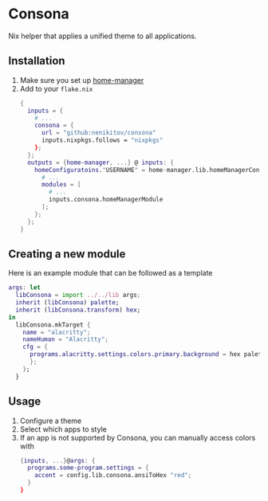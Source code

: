 # Consona

Nix helper that applies a unified theme to all applications.

## Installation

1. Make sure you set up [home-manager](https://github.com/nix-community/home-manager)
2. Add to your `flake.nix`
    ```nix
    {
      inputs = {
        # ...
        consona = {
          url = "github:nenikitov/consona"
          inputs.nixpkgs.follows = "nixpkgs"
        };
      };
      outputs = {home-manager, ...} @ inputs: {
        homeConfiguratoins."USERNAME" = home-manager.lib.homeManagerConfiguration {
          # ...
          modules = [
            # ...
            inputs.consona.homeManagerModule
          ];
        };
      };
    }
    ```

## Creating a new module

Here is an example module that can be followed as a template
```nix
args: let
  libConsona = import ../../lib args;
  inherit (libConsona) palette;
  inherit (libConsona.transform) hex;
in
  libConsona.mkTarget {
    name = "alacritty";
    nameHuman = "Alacritty";
    cfg = {
      programs.alacritty.settings.colors.primary.background = hex palette.bg;
      };
    };
  }
```

## Usage

1. Configure a theme
    <!-- TODO -->
2. Select which apps to style
    <!-- TODO -->
3. If an app is not supported by Consona, you can manually access colors with
    <!-- TODO -->
    ```nix
    {inputs, ...}@args: {
      programs.some-program.settings = {
        accent = config.lib.consona.ansiToHex "red";
      }
    }
    ```
